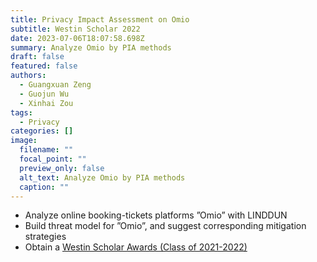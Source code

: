 ```yaml
---
title: Privacy Impact Assessment on Omio
subtitle: Westin Scholar 2022
date: 2023-07-06T18:07:58.698Z
summary: Analyze Omio by PIA methods
draft: false
featured: false
authors:
  - Guangxuan Zeng
  - Guojun Wu
  - Xinhai Zou
tags:
  - Privacy
categories: []
image:
  filename: ""
  focal_point: ""
  preview_only: false
  alt_text: Analyze Omio by PIA methods
  caption: ""
---
```

- Analyze online booking-tickets platforms ”Omio” with LINDDUN
- Build threat model for ”Omio”, and suggest corresponding mitigation strategies
- Obtain a [Westin Scholar Awards (Class of 2021-2022)](https://iapp.org/resources/article/westin-scholar-awards/)